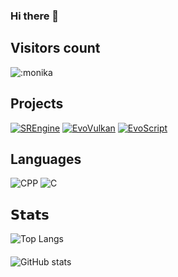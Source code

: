 ### Hi there 👋

<!--
**Monika0000/Monika0000** is a ✨ _special_ ✨ repository because its `README.md` (this file) appears on your GitHub profile.

Here are some ideas to get you started:

- 🔭 I’m currently working on ...
- 🌱 I’m currently learning ...
- 👯 I’m looking to collaborate on ...
- 🤔 I’m looking for help with ...
- 💬 Ask me about ...
- 📫 How to reach me: ...
- 😄 Pronouns: ...
- ⚡ Fun fact: ...
-->

## Visitors count
![:monika](https://count.getloli.com/get/@:monika?theme=rule34)

## Projects
[![SREngine](https://img.shields.io/badge/-SREngine-000?&logo=c%2B%2B)](https://github.com/Monika0000/SREngine)
[![EvoVulkan](https://img.shields.io/badge/-EvoVulkan-000?&logo=c%2B%2B)](https://github.com/Monika0000/EvoVulkan)
[![EvoScript](https://img.shields.io/badge/-EvoScript-000?&logo=c%2B%2B)](https://github.com/Monika0000/EvoScript)

## Languages
![CPP](https://img.shields.io/badge/-C++-000?&logo=c%2B%2B)
![C](https://img.shields.io/badge/-C-000?&logo=c)

## 𝗦𝘁𝗮𝘁𝘀
![Top Langs](https://github-readme-stats.vercel.app/api/top-langs/?username=monika0000&layout=compact&theme=dracula)
####
![GitHub stats](https://github-readme-stats.vercel.app/api?username=monika0000&show_icons=true&theme=dracula)
